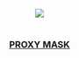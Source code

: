 <p align="center">
  <a href="https://github.com/DenverCoder1/readme-typing-svg"><img src="https://readme-typing-svg.herokuapp.com?font=Fira+Code&pause=1000&color=13F700&width=380&lines=Proxy+Mask+para+Windows"></a>
</p>

<h1 align="center"></h1>

<h3 align="center"><ins>PROXY MASK</ins></h3>
